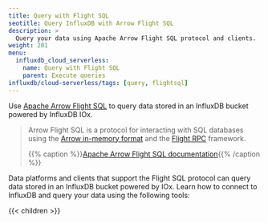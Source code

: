 ```yaml
---
title: Query with Flight SQL
seotitle: Query InfluxDB with Arrow Flight SQL
description: >
  Query your data using Apache Arrow Flight SQL protocol and clients.
weight: 201
menu:
  influxdb_cloud_serverless:
    name: Query with Flight SQL
    parent: Execute queries
influxdb/cloud-serverless/tags: [query, flightsql]
---
```


Use [Apache Arrow Flight SQL](https://arrow.apache.org/) to query data
stored in an InfluxDB bucket powered by InfluxDB IOx.

> Arrow Flight SQL is a protocol for interacting with SQL databases using the [Arrow in-memory format](https://arrow.apache.org/docs/format/Columnar.html) and the [Flight RPC](https://arrow.apache.org/docs/format/Flight.html) framework.
>
> {{% caption %}}[Apache Arrow Flight SQL documentation](https://arrow.apache.org/docs/format/FlightSql.html){{% /caption %}}

Data platforms and clients that support the Flight SQL protocol can query data stored in an InfluxDB bucket powered by IOx.
Learn how to connect to InfluxDB and query your data using the following tools:

{{< children >}}